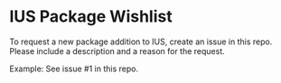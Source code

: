 IUS Package Wishlist
====================

To request a new package addition to IUS, create an issue in this repo.  Please include a description and a reason for the request.

Example: See issue #1 in this repo.
